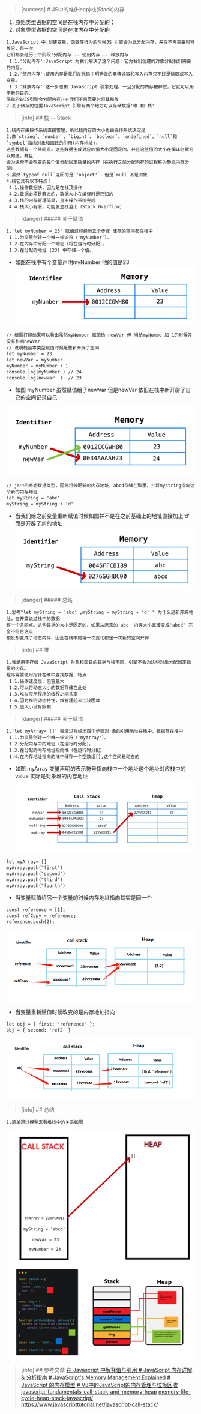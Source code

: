 >[success] # JS中的堆(Heap)栈(Stack)内存

1. 原始类型占据的空间是在栈内存中分配的；
2.  对象类型占据的空间是在堆内存中分配的
~~~
1.JavaScript 中,创建变量、函数等行为的时候JS 引擎会为此分配内存，并在不再需要时释放它，每一次
它们都会经历三个阶段'分配内存 -- 使用内存 -- 释放内存'
 1.1.'分配内存':JavaScript 为我们解决了这个问题：它为我们创建的对象分配我们需要的内存。
 1.2.'使用内存':使用内存是我们在代码中明确做的事情读取和写入内存只不过是读取或写入变量。
 1.3.'释放内存':这一步也由 JavaScript 引擎处理。一旦分配的内存被释放，它就可以用于新的目的。
简单的说JS引擎会分配内存并在我们不再需要时将其释放
2.关于储存的位置JavaScript 引擎有两个地方可以存储数据'堆'和'栈'
~~~
>[info] ## 栈 -- Stack
~~~
1.栈内存由操作系统直接管理，所以栈内存的大小也由操作系统决定是 
2.像`string`、`number`、`bigint`、`boolean`、`undefined`、`null`和`symbol`指向对象和函数的引用(内存地址)，
这些数据有一个共同点。这些数据生成对应的值大小是固定的，并且这些值的大小在编译时就可以知道，并且
会为这些不会改变的每个值分配固定数量的内存（在执行之前分配内存的过程称为静态内存分配）
3.虽然`typeof null`返回的是`'object'`，但是`null`不是对象
4.栈它具有以下特点：
 4.1.操作数据快，因为是在栈顶操作
 4.2.数据必须是静态的，数据大小在编译时是已知的
 4.3.栈的内存管理简单，且由操作系统完成
 4.4.栈大小有限，可能发生栈溢出（Stack Overflow）

~~~
>[danger] ##### 关于赋值
~~~
1.'let myNumber = 23' 赋值过程经历三个步骤 储存的空间都在栈中
 1.1.为变量创建一个唯一标识符（'myNumber'）。
 1.2.在内存中分配一个地址（将在运行时分配）。
 1.3.在分配的地址 (23) 中存储一个值。
~~~
* 如图在栈中有个变量声明myNumber 他的值是23
![](images/screenshot_1637590400347.png)

~~~
// 根据打印结果可以看出虽然myNumber 赋值给 newVar 但 当给myNumbe 加 1的时候并没有影响newVar 
// 说明栈基本类型赋值时候是重新开辟了空间
let myNumber = 23
let newVar = myNumber
myNumber = myNumber + 1
console.log(myNumber ) // 24
console.log(newVar  )  // 23
~~~
* 如图 myNumber 虽然赋值给了newVar 但是newVar 依旧在栈中新开辟了自己的空间记录自己

![](images/screenshot_1637590738796.png)
~~~
// js中的原始数据类型，因此将分配新的内存地址，abcd存储在那里，并将mystring指向这个新的内存地址
let myString = 'abc'
myString = myString + 'd'
~~~
* 当我们给之前变量重新赋值时候如图并不是在之前基础上的地址直接加上'd' 而是开辟了新的地址
![](images/screenshot_1637590965177.png)
>[danger] ##### 总结
~~~
1.思考"let myString = 'abc' ;myString = myString + 'd' " 为什么是新开辟地址，在开篇说过栈中的数据
有一个共同点。这些数据的大小是固定的，如果从原来的'abc' 内存大小直接变成'abcd' 完全不符合这点
相反却变成了动态内存，因此在栈中的每一次变化都是一次新的空间开辟
~~~
>[info] ## 堆
~~~
1.堆是用于存储 JavaScript 对象和函数的数据与栈不同，引擎不会为这些对象分配固定数量的内存。
程序需要使用指针在堆中查找数据，特点
 1.1.操作速度慢，但容量大
 1.2.可以将动态大小的数据存储在此处
 1.3.堆在应用程序的线程之间共享
 1.4.因为堆的动态特性，堆管理起来比较困难
 1.5.值大小没有限制
~~~
>[danger]  ##### 关于赋值
~~~
1.'let myArray= []' 赋值过程经历四个步骤对 象的引用地址在栈中，数据存在堆中
 1.1.为变量创建一个唯一标识符（'myArray'）。
 1.2.分配内存中的地址（在运行时分配）。
 1.3.在分配的内存地址指向堆（在运行时分配）
 1.4.在内存地址指向的堆中储存一个空数组[],这个空间是动态的
~~~
* 如图 myArray 变量声明的表示符号指向栈中一个地址这个地址对应栈中的value 实际是对象堆的内存地址
![](images/screenshot_1637593915603.png)
~~~
let myArray= []
myArray.push("first")
myArray.push("second")
myArray.push("third")
myArray.push("fourth")
~~~
* 当变量赋值给另一个变量的时候内存地址指向其实是同一个
~~~
const reference = [1];
const refCopy = reference;
reference.push(2);
~~~
![](images/screenshot_1637650053367.png)
* 当变量重新赋值时候改变的是内存地址指向
~~~
let obj = { first: 'reference' };  
obj = { second: 'ref2' }
~~~
![](images/screenshot_1637650549064.png)
>[info] ## 总结
~~~
1.简单通过模型来看堆栈中的关系如图
~~~
![](images/screenshot_1637593985242.png)
![](images/screenshot_1637657297249.png)
>[info] ## 参考文章
[在 Javascript 中解释值与引用
](https://codeburst.io/explaining-value-vs-reference-in-javascript-647a975e12a0)
[# JavaScript 内存详解 & 分析指南](https://developers.weixin.qq.com/community/minigame/article/doc/000e641c5f0d1862cb8bdbe0c58c13)
[# JavaScript's Memory Management Explained](https://felixgerschau.com/javascript-memory-management/#conclusion)
[# JavaScript 的内存模型](https://medium.com/@ethannam/javascripts-memory-model-7c972cd2c239)
[# V8中的JavaScript的内存管理与垃圾回收](https://cdmana.com/2021/09/20210912121834535c.html)
[javascript-fundamentals-call-stack-and-memory-heap](https://medium.com/@allansendagi/javascript-fundamentals-call-stack-and-memory-heap-401eb8713204)
[memory-life-cycle-heap-stack-javascript/](https://blog.alexdevero.com/memory-life-cycle-heap-stack-javascript/)
https://www.javascripttutorial.net/javascript-call-stack/